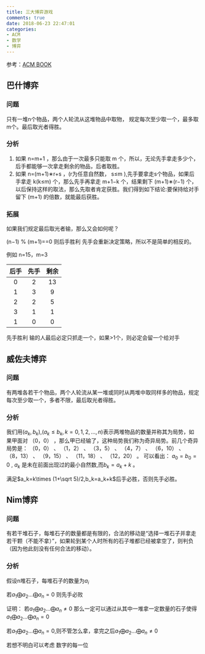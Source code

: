 ```yaml
---
title: 三大博弈游戏
comments: true
date: 2018-06-23 22:47:01
categories:
- ACM
- 数学
- 博弈
---
```


参考：[ACM BOOK](https://hrbust-acm-team.gitbooks.io/acm-book/content/game_theory/ba_shi_bo_yi.html)

## 巴什博弈

### 问题
只有一堆n个物品，两个人轮流从这堆物品中取物， 规定每次至少取一个，最多取m个。最后取光者得胜。

### 分析
1. 如果 n=m+1 ，那么由于一次最多只能取 m 个，所以，无论先手拿走多少个，后手都能够一次拿走剩余的物品，后者取胜。
2. 如果 n=(m+1)∗r+s ，(r为任意自然数， s≤m ),先手要拿走s个物品，如果后手拿走 k(k≤m) 个，那么先手再拿走 m+1−k 个，结果剩下 (m+1)∗(r−1) 个，以后保持这样的取法，那么先取者肯定获胜。我们得到如下结论:要保持给对手留下 (m+1) 的倍数，就能最后获胜。

### 拓展
如果我们规定最后取光者输，那么又会如何呢？

(n−1) % (m+1)==0 则后手胜利 先手会重新决定策略，所以不是简单的相反的。

例如 n=15，m=3 

后手|先手|剩余
:---:|:---:|:---:
   0 |     2    |13
   1  |    3   |  9
   2   |   2  |   5
   3    |  1 |    1
   1     | 0|     0

先手胜利 输的人最后必定只抓走一个，如果>1个，则必定会留一个给对手

## 威佐夫博弈

### 问题
有两堆各若干个物品，两个人轮流从某一堆或同时从两堆中取同样多的物品，规定每次至少取一个，多者不限，最后取光者得胜。

### 分析
我们用$(a_k,b_k)$,$(a_k≤b_k,k=0,1,2,...,n)$表示两堆物品的数量并称其为局势，如果甲面对 （0，0） ，那么甲已经输了，这种局势我们称为奇异局势。前几个奇异局势是： （0，0） 、 （1，2） 、 （3，5） 、 （4，7） 、 （6，10） 、 （8，13） 、 （9，15） 、 （11，18） 、 （12，20） 。 可以看出： $a_0=b_0=0$ , $a_k$ 是未在前面出现过的最小自然数,而$b_k=a_k+k$ 。

满足$a_k=k\times (1+\sqrt 5)/2,b_k=a_k+k$后手必胜，否则先手必胜。

## Nim博弈

### 问题
有若干堆石子，每堆石子的数量都是有限的，合法的移动是“选择一堆石子并拿走若干颗（不能不拿）”，如果轮到某个人时所有的石子堆都已经被拿空了，则判负（因为他此刻没有任何合法的移动）。

### 分析

假设n堆石子，每堆石子的数量为$a_i$

若$a_1\bigoplus a_2...\bigoplus a_n = 0$ 则先手必败

证明： 若$a_1\bigoplus a_2...\bigoplus a_n \neq 0$ 那么一定可以通过从其中一堆拿一定数量的石子使得$a_1\bigoplus a_2...\bigoplus a_n = 0$ 

若$a_1\bigoplus a_2...\bigoplus a_n = 0$,则不管怎么拿，拿完之后$a_1\bigoplus a_2...\bigoplus a_n \neq 0$

若想不明白可以考虑 数字的每一位
